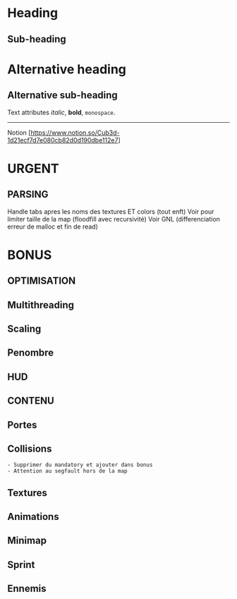 Heading
=======
Sub-heading
-----------
# Alternative heading
## Alternative sub-heading
Text attributes _italic_, **bold**, `monospace`.

----------------------------------------------------------------------

Notion [https://www.notion.so/Cub3d-1d21ecf7d7e080cb82d0d190dbe112e7]

URGENT
=======
PARSING
-----------
Handle tabs apres les noms des textures ET colors (tout enft)
Voir pour limiter taille de la map (floodfill avec recursivité)
Voir GNL (differenciation erreur de malloc et fin de read)

BONUS
=======
OPTIMISATION
-----------
## Multithreading
## Scaling
## Penombre
## HUD


CONTENU
-----------
## Portes
## Collisions 
	- Supprimer du mandatory et ajouter dans bonus
	- Attention au segfault hors de la map
## Textures
## Animations
## Minimap
## Sprint
## Ennemis



